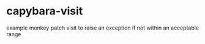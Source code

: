 capybara-visit
==============

example monkey patch visit to raise an exception if not within an acceptable range
